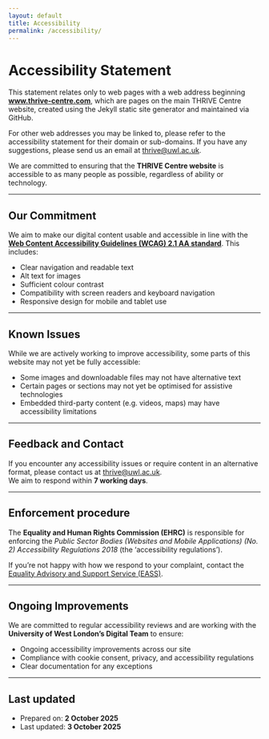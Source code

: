 ```yaml
---
layout: default
title: Accessibility
permalink: /accessibility/
---
```

<link rel="stylesheet" href="{{ '/assets/css/datasets.css' | relative_url }}">
<div class="page-wrap" markdown="1">

# Accessibility Statement

This statement relates only to web pages with a web address beginning **www.thrive-centre.com**, which are pages on the main THRIVE Centre website, created using the Jekyll static site generator and maintained via GitHub.  

For other web addresses you may be linked to, please refer to the accessibility statement for their domain or sub-domains. If you have any suggestions, please send us an email at [thrive@uwl.ac.uk](mailto:thrive@uwl.ac.uk).

We are committed to ensuring that the **THRIVE Centre website** is accessible to as many people as possible, regardless of ability or technology.

---

## Our Commitment
We aim to make our digital content usable and accessible in line with the [**Web Content Accessibility Guidelines (WCAG) 2.1 AA standard**](https://www.w3.org/TR/WCAG21/). This includes:

- Clear navigation and readable text  
- Alt text for images  
- Sufficient colour contrast  
- Compatibility with screen readers and keyboard navigation  
- Responsive design for mobile and tablet use  

---

## Known Issues
While we are actively working to improve accessibility, some parts of this website may not yet be fully accessible:

- Some images and downloadable files may not have alternative text  
- Certain pages or sections may not yet be optimised for assistive technologies  
- Embedded third-party content (e.g. videos, maps) may have accessibility limitations  

---

## Feedback and Contact
If you encounter any accessibility issues or require content in an alternative format, please contact us at [thrive@uwl.ac.uk](mailto:thrive@uwl.ac.uk).  
We aim to respond within **7 working days**.

---

## Enforcement procedure
The **Equality and Human Rights Commission (EHRC)** is responsible for enforcing the *Public Sector Bodies (Websites and Mobile Applications) (No. 2) Accessibility Regulations 2018* (the ‘accessibility regulations’).  

If you’re not happy with how we respond to your complaint, contact the [Equality Advisory and Support Service (EASS)](https://www.equalityadvisoryservice.com/).

---

## Ongoing Improvements
We are committed to regular accessibility reviews and are working with the **University of West London’s Digital Team** to ensure:

- Ongoing accessibility improvements across our site  
- Compliance with cookie consent, privacy, and accessibility regulations  
- Clear documentation for any exceptions  

---

## Last updated
- Prepared on: **2 October 2025**  
- Last updated: **3 October 2025**  
